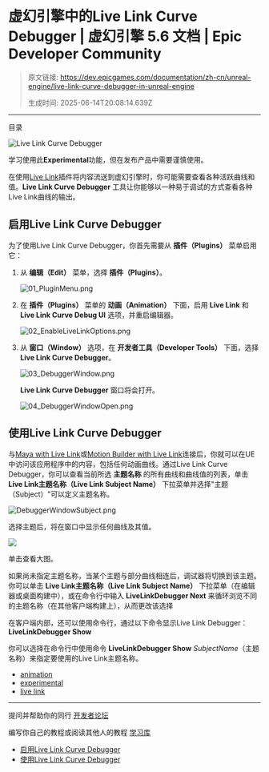 # 虚幻引擎中的Live Link Curve Debugger | 虚幻引擎 5.6 文档 | Epic Developer Community

> 原文链接: https://dev.epicgames.com/documentation/zh-cn/unreal-engine/live-link-curve-debugger-in-unreal-engine
> 
> 生成时间: 2025-06-14T20:08:14.639Z

---

目录

![Live Link Curve Debugger](https://dev.epicgames.com/community/api/documentation/image/b6275885-3ff6-43c6-9d94-8d7d10584eb1?resizing_type=fill&width=1920&height=335)

学习使用此**Experimental**功能，但在发布产品中需要谨慎使用。

在使用[Live Link](/documentation/zh-cn/unreal-engine/live-link-in-unreal-engine)插件将内容流送到虚幻引擎时，你可能需要查看各种活跃曲线和值。**Live Link Curve Debugger** 工具让你能够以一种易于调试的方式查看各种Live Link曲线的输出。 

## 启用Live Link Curve Debugger

为了使用Live Link Curve Debugger，你首先需要从 **插件（Plugins）** 菜单启用它：

1.  从 **编辑（Edit）** 菜单，选择 **插件（Plugins）**。
    
    ![](https://d1iv7db44yhgxn.cloudfront.net/documentation/images/1b9aceb2-d935-4d4f-bf59-c58a186a4af8/01_pluginmenu.png "01_PluginMenu.png")
2.  在 **插件（Plugins）** 菜单的 **动画（Animation）** 下面，启用 **Live Link** 和 **Live Link Curve Debug UI** 选项，并重启编辑器。 
    
    ![](https://d1iv7db44yhgxn.cloudfront.net/documentation/images/42a0156e-3226-4662-a62a-8976eee343e0/02_enablelivelinkoptions.png "02_EnableLiveLinkOptions.png")
3.  从 **窗口（Window）** 选项，在 **开发者工具（Developer Tools）** 下面，选择 **Live Link Curve Debugger**。 
    
    ![](https://d1iv7db44yhgxn.cloudfront.net/documentation/images/b21754e8-5b43-4b82-909d-d39a6322b312/03_debuggerwindow.png "03_DebuggerWindow.png")
    
    **Live Link Curve Debugger** 窗口将会打开。 
    
    ![](https://d1iv7db44yhgxn.cloudfront.net/documentation/images/ded87f6e-ad76-45a3-91ae-de903d57a66f/04_debuggerwindowopen.png "04_DebuggerWindowOpen.png")

## 使用Live Link Curve Debugger

与[Maya with Live Link](/documentation/404)或[Motion Builder with Live Link](/documentation/zh-cn/unreal-engine/live-link-stream-motionbuilder-to-unreal-engine)连接后，你就可以在UE中访问该应用程序中的内容，包括任何动画曲线。通过Live Link Curve Debugger，你可以查看当前所选 **主题名称** 的所有曲线和曲线值的列表，单击 **Live Link主题名称（Live Link Subject Name）** 下拉菜单并选择"主题（Subject）"可以定义主题名称。 

![](https://d1iv7db44yhgxn.cloudfront.net/documentation/images/9be35c5e-e762-4789-a849-6e38ffc17877/debuggerwindowsubject.png "DebuggerWindowSubject.png")

选择主题后，将在窗口中显示任何曲线及其值。

[![](https://d1iv7db44yhgxn.cloudfront.net/documentation/images/b48aeb1a-f09e-4adc-9cd4-d7c391b6a245/curvedebugger-1.png)](https://d1iv7db44yhgxn.cloudfront.net/documentation/images/b48aeb1a-f09e-4adc-9cd4-d7c391b6a245/curvedebugger-1.png)

单击查看大图。

如果尚未指定主题名称，当某个主题与部分曲线相连后，调试器将切换到该主题。你可以单击 **Live Link主题名称（Live Link Subject Name）** 下拉菜单（在编辑器或桌面构建中），或在命令行中输入 **LiveLinkDebugger Next** 来循环浏览不同的主题名称（在其他客户端构建上），从而更改该选择

在客户端内部，还可以使用命令行，通过以下命令显示Live Link Debugger：**LiveLinkDebugger Show**

你可以选择在命令行中使用命令 **LiveLinkDebugger Show** *SubjectName*（主题名称）来指定要使用的Live Link主题名称。

-   [animation](https://dev.epicgames.com/community/search?query=animation)
-   [experimental](https://dev.epicgames.com/community/search?query=experimental)
-   [live link](https://dev.epicgames.com/community/search?query=live%20link)

* * *

提问并帮助你的同行 [开发者论坛](https://forums.unrealengine.com/categories?tag=unreal-engine)

编写你自己的教程或阅读其他人的教程 [学习库](https://dev.epicgames.com/community/unreal-engine/learning)

-   [启用Live Link Curve Debugger](/documentation/zh-cn/unreal-engine/live-link-curve-debugger-in-unreal-engine#%E5%90%AF%E7%94%A8livelinkcurvedebugger)
-   [使用Live Link Curve Debugger](/documentation/zh-cn/unreal-engine/live-link-curve-debugger-in-unreal-engine#%E4%BD%BF%E7%94%A8livelinkcurvedebugger)